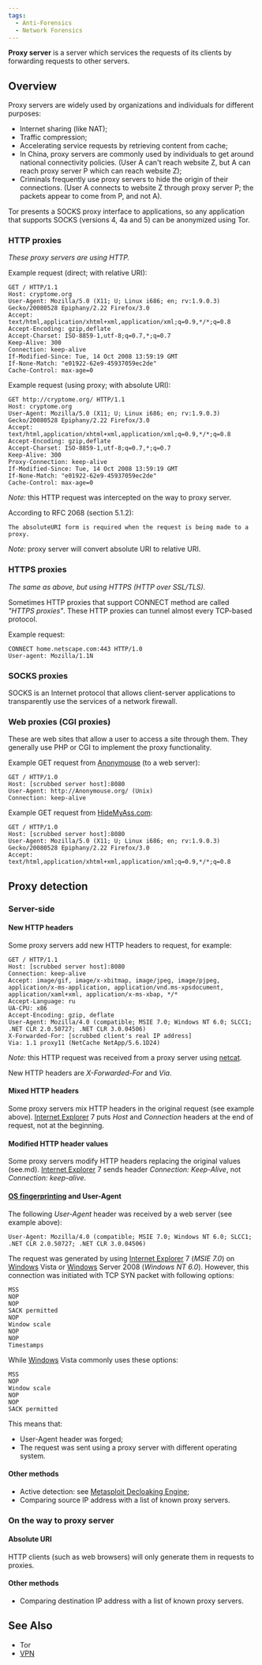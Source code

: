 ```yaml
---
tags:
  - Anti-Forensics
  - Network Forensics
---
```

**Proxy server** is a server which services the requests of its clients
by forwarding requests to other servers.

## Overview

Proxy servers are widely used by organizations and individuals for
different purposes:

- Internet sharing (like NAT);
- Traffic compression;
- Accelerating service requests by retrieving content from cache;
- In China, proxy servers are commonly used by individuals to get around
  national connectivity policies. (User A can't reach website Z, but A
  can reach proxy server P which can reach website Z);
- Criminals frequently use proxy servers to hide the origin of their
  connections. (User A connects to website Z through proxy server P; the
  packets appear to come from P, and not A).

Tor presents a SOCKS proxy interface to applications,
so any application that supports SOCKS (versions 4, 4a and 5) can be
anonymized using Tor.

### HTTP proxies

*These proxy servers are using HTTP.*

Example request (direct; with relative URI):

    GET / HTTP/1.1
    Host: cryptome.org
    User-Agent: Mozilla/5.0 (X11; U; Linux i686; en; rv:1.9.0.3) Gecko/20080528 Epiphany/2.22 Firefox/3.0
    Accept: text/html,application/xhtml+xml,application/xml;q=0.9,*/*;q=0.8
    Accept-Encoding: gzip,deflate
    Accept-Charset: ISO-8859-1,utf-8;q=0.7,*;q=0.7
    Keep-Alive: 300
    Connection: keep-alive
    If-Modified-Since: Tue, 14 Oct 2008 13:59:19 GMT
    If-None-Match: "e01922-62e9-45937059ec2de"
    Cache-Control: max-age=0

Example request (using proxy; with absolute URI):

    GET http://cryptome.org/ HTTP/1.1
    Host: cryptome.org
    User-Agent: Mozilla/5.0 (X11; U; Linux i686; en; rv:1.9.0.3) Gecko/20080528 Epiphany/2.22 Firefox/3.0
    Accept: text/html,application/xhtml+xml,application/xml;q=0.9,*/*;q=0.8
    Accept-Encoding: gzip,deflate
    Accept-Charset: ISO-8859-1,utf-8;q=0.7,*;q=0.7
    Keep-Alive: 300
    Proxy-Connection: keep-alive
    If-Modified-Since: Tue, 14 Oct 2008 13:59:19 GMT
    If-None-Match: "e01922-62e9-45937059ec2de"
    Cache-Control: max-age=0

*Note:* this HTTP request was intercepted on the way to proxy server.

According to RFC 2068 (section 5.1.2):

    The absoluteURI form is required when the request is being made to a proxy.

*Note:* proxy server will convert absolute URI to relative URI.

### HTTPS proxies

*The same as above, but using HTTPS (HTTP over SSL/TLS).*

Sometimes HTTP proxies that support CONNECT method are called *"HTTPS
proxies"*. These HTTP proxies can tunnel almost every TCP-based
protocol.

Example request:

    CONNECT home.netscape.com:443 HTTP/1.0
    User-agent: Mozilla/1.1N

### SOCKS proxies

SOCKS is an Internet protocol that allows client-server applications to
transparently use the services of a network firewall.

### Web proxies (CGI proxies)

These are web sites that allow a user to access a site through them.
They generally use PHP or CGI to implement the proxy functionality.

Example GET request from [Anonymouse](http://anonymouse.ws/) (to a web
server):

    GET / HTTP/1.0
    Host: [scrubbed server host]:8080
    User-Agent: http://Anonymouse.org/ (Unix)
    Connection: keep-alive

Example GET request from [HideMyAss.com](http://www.hidemyass.com/):

    GET / HTTP/1.0
    Host: [scrubbed server host]:8080
    User-Agent: Mozilla/5.0 (X11; U; Linux i686; en; rv:1.9.0.3) Gecko/20080528 Epiphany/2.22 Firefox/3.0
    Accept: text/html,application/xhtml+xml,application/xml;q=0.9,*/*;q=0.8

## Proxy detection

### Server-side

#### New HTTP headers

Some proxy servers add new HTTP headers to request, for example:

    GET / HTTP/1.1
    Host: [scrubbed server host]:8080
    Connection: keep-alive
    Accept: image/gif, image/x-xbitmap, image/jpeg, image/pjpeg, application/x-ms-application, application/vnd.ms-xpsdocument, application/xaml+xml, application/x-ms-xbap, */*
    Accept-Language: ru
    UA-CPU: x86
    Accept-Encoding: gzip, deflate
    User-Agent: Mozilla/4.0 (compatible; MSIE 7.0; Windows NT 6.0; SLCC1; .NET CLR 2.0.50727; .NET CLR 3.0.04506)
    X-Forwarded-For: [scrubbed client's real IP address]
    Via: 1.1 proxy11 (NetCache NetApp/5.6.1D24)

*Note:* this HTTP request was received from a proxy server using
[netcat](netcat.md).

New HTTP headers are *X-Forwarded-For* and *Via*.

#### Mixed HTTP headers

Some proxy servers mix HTTP headers in the original request (see example
above). [Internet Explorer](internet_explorer.md) 7 puts *Host*
and *Connection* headers at the end of request, not at the beginning.

#### Modified HTTP header values

Some proxy servers modify HTTP headers replacing the original values
(see.md). [Internet Explorer](internet_explorer.md) 7
sends header *Connection: Keep-Alive*, not *Connection: keep-alive*.

#### [OS fingerprinting](os_fingerprinting.md) and User-Agent

The following *User-Agent* header was received by a web server (see
example above):

    User-Agent: Mozilla/4.0 (compatible; MSIE 7.0; Windows NT 6.0; SLCC1; .NET CLR 2.0.50727; .NET CLR 3.0.04506)

The request was generated by using [Internet
Explorer](internet_explorer.md) 7 (*MSIE 7.0*) on
[Windows](windows.md) Vista or [Windows](windows.md)
Server 2008 (*Windows NT 6.0*). However, this connection was initiated
with TCP SYN packet with following options:

    MSS
    NOP
    NOP
    SACK permitted
    NOP
    Window scale
    NOP
    NOP
    Timestamps

While [Windows](windows.md) Vista commonly uses these options:

    MSS
    NOP
    Window scale
    NOP
    NOP
    SACK permitted

This means that:

- User-Agent header was forged;
- The request was sent using a proxy server with different operating system.

#### Other methods

- Active detection: see [Metasploit Decloaking
  Engine](http://decloak.net/);
- Comparing source IP address with a list of known proxy servers.

### On the way to proxy server

#### Absolute URI

HTTP clients (such as web browsers) will only generate them in requests
to proxies.

#### Other methods

- Comparing destination IP address with a list of known proxy servers.

## See Also

- Tor
- [VPN](vpn.md)
